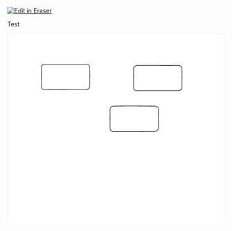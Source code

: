<p><a target="_blank" href="https://app.eraser.io/workspace/c7HD4QRsoy7YpIkAmKo7" id="edit-in-eraser-github-link"><img alt="Edit in Eraser" src="https://firebasestorage.googleapis.com/v0/b/second-petal-295822.appspot.com/o/images%2Fgithub%2FOpen%20in%20Eraser.svg?alt=media&amp;token=968381c8-a7e7-472a-8ed6-4a6626da5501"></a></p>

Test

![Figure 1](/.eraser/c7HD4QRsoy7YpIkAmKo7___reS6fUv66LcKWYn8yV2OvCPvwSm2___---figure---cR4Thzc0mYLuBO-JpxN1p---figure---fQMbmpH6npI8MDUjNIExcg.png "Figure 1")




<!--- Eraser file: https://app.eraser.io/workspace/c7HD4QRsoy7YpIkAmKo7 --->